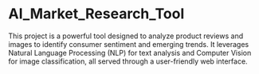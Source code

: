 # AI_Market_Research_Tool
This project is a powerful tool designed to analyze product reviews and images to identify consumer sentiment and emerging trends. It leverages Natural Language Processing (NLP) for text analysis and Computer Vision for image classification, all served through a user-friendly web interface.
